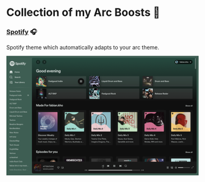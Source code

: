 # Collection of my Arc Boosts 🚀

### [Spotify](/spotify) 🎧

Spotify theme which automatically adapts to your arc theme. 

![alt text](spotify/spotify_arc_homescreen.png "Spotify Homescreen")



